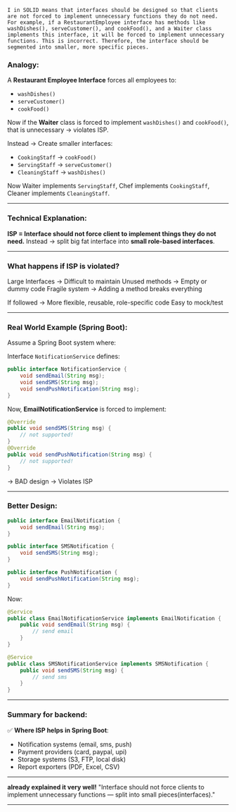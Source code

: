 ```
I in SOLID means that interfaces should be designed so that clients are not forced to implement unnecessary functions they do not need. For example, if a RestaurantEmployee interface has methods like washDishes(), serveCustomer(), and cookFood(), and a Waiter class implements this interface, it will be forced to implement unnecessary functions. This is incorrect. Therefore, the interface should be segmented into smaller, more specific pieces.

```
### Analogy:

A **Restaurant Employee Interface** forces all employees to:

* `washDishes()`
* `serveCustomer()`
* `cookFood()`

Now if the **Waiter** class is forced to implement `washDishes()` and `cookFood()`,
that is unnecessary → violates ISP.

 Instead → Create smaller interfaces:

* `CookingStaff` → `cookFood()`
* `ServingStaff` → `serveCustomer()`
* `CleaningStaff` → `washDishes()`

Now Waiter implements `ServingStaff`,
Chef implements `CookingStaff`,
Cleaner implements `CleaningStaff`.

---

###  Technical Explanation:

**ISP = Interface should not force client to implement things they do not need.**
Instead → split big fat interface into **small role-based interfaces**.

---

### What happens if ISP is violated?

Large Interfaces → Difficult to maintain
Unused methods → Empty or dummy code
Fragile system → Adding a method breaks everything

 If followed → More flexible, reusable, role-specific code
 Easy to mock/test

---

### Real World Example (Spring Boot):

Assume a Spring Boot system where:

 Interface `NotificationService` defines:

```java
public interface NotificationService {
    void sendEmail(String msg);
    void sendSMS(String msg);
    void sendPushNotification(String msg);
}
```

Now, **EmailNotificationService** is forced to implement:

```java
@Override
public void sendSMS(String msg) {
    // not supported!
}
@Override
public void sendPushNotification(String msg) {
    // not supported!
}
```

→ BAD design → Violates ISP

---

### Better Design:

```java
public interface EmailNotification {
    void sendEmail(String msg);
}

public interface SMSNotification {
    void sendSMS(String msg);
}

public interface PushNotification {
    void sendPushNotification(String msg);
}
```

Now:

```java
@Service
public class EmailNotificationService implements EmailNotification {
    public void sendEmail(String msg) {
        // send email
    }
}

@Service
public class SMSNotificationService implements SMSNotification {
    public void sendSMS(String msg) {
        // send sms
    }
}
```

---

### Summary for backend:

✅ **Where ISP helps in Spring Boot**:

* Notification systems (email, sms, push)
* Payment providers (card, paypal, upi)
* Storage systems (S3, FTP, local disk)
* Report exporters (PDF, Excel, CSV)

---

**already explained it very well!**
"Interface should not force clients to implement unnecessary functions — split into small pieces(interfaces)."

---